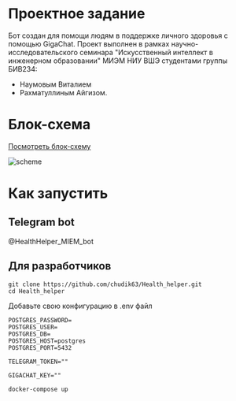 # Проектное задание
Бот создан для помощи людям в поддержке личного здоровья с помощью GigaChat. Проект выполнен в рамках научно-исследовательского семинара "Искусственный интеллект в инженерном образовании" МИЭМ НИУ ВШЭ студентами группы БИВ234:
- Наумовым Виталием
- Рахматуллиным Айгизом.

# Блок-схема
[Посмотреть блок-схему](https://app.diagrams.net/#G1BvQ6Wy99I2UXjhuDjQRyIksZYEocSR0B#%7B"pageId"%3A"HQK9jq8fUNQI8AnmLcfA"%7D)

![scheme](diagram.png)

# Как запустить
## Telegram bot
@HealthHelper_MIEM_bot

## Для разработчиков
```
git clone https://github.com/chudik63/Health_helper.git
cd Health_helper
```
Добавьте свою конфигурацию в .env файл
```
POSTGRES_PASSWORD=
POSTGRES_USER=
POSTGRES_DB=
POSTGRES_HOST=postgres
POSTGRES_PORT=5432

TELEGRAM_TOKEN=""

GIGACHAT_KEY=""
```

```
docker-compose up
```

